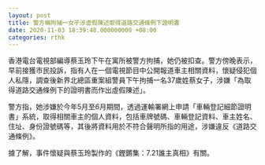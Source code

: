 ```yaml
---
layout: post
title: 警方稱拘捕一女子涉虛假陳述取得道路交通條例下證明書
date: 2020-11-03 18:39:48.000000000 +08:00
categories: rthk
---
```


香港電台電視部編導蔡玉玲下午在寓所被警方拘捕，她仍被扣查。警方傍晚表示，早前接獲市民投訴，指有人在一個電視節目中公開報道車主相關資料，懷疑侵犯個人私隱，調查後新界北總區重案組警員下午拘捕一名37歲姓蔡女子，涉嫌「為取得道路交通條例下的證明書而作出虛假陳述」。

警方指，她涉嫌於今年5月至6月期間，透過運輸署網上申請「車輛登記細節證明書」系統，取得相關車主的個人資料，包括車牌號碼、車輛登記資料、車主姓名、住址、身份證號碼等，其後將資料用於不符合聲明所指的用途，涉嫌違反《道路交通條例》。

據了解，事件懷疑與蔡玉玲製作的《鏗鏘集：7.21誰主真相》有關。
